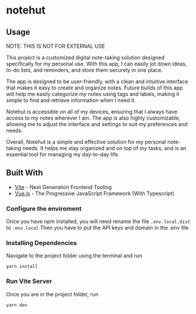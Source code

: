 # notehut

## Usage

NOTE: THIS IS NOT FOR EXTERNAL USE

This project is a customized digital note-taking solution designed specifically for my personal use. With this app, I can easily jot down ideas, to-do lists, and reminders, and store them securely in one place.

The app is designed to be user-friendly, with a clean and intuitive interface that makes it easy to create and organize notes. Future builds of this app will help me easily categorize my notes using tags and labels, making it simple to find and retrieve information when I need it.

Notehut is accessible on all of my devices, ensuring that I always have access to my notes wherever I am. The app is also highly customizable, allowing me to adjust the interface and settings to suit my preferences and needs.

Overall, Notehut is a simple and effective solution for my personal note-taking needs. It helps me stay organized and on top of my tasks, and is an essential tool for managing my day-to-day life.

## Built With

- [Vite](https://vitejs.dev/) - Next Generation Frontend Tooling
- [Vue.js](https://vuejs.org/) - The Progressive JavaScript Framework (With Typescript)

### Configure the enviroment

Once you have npm installed, you will need rename the file `.env.local.dist` to `.env.local`
Then you have to put the API keys and domain in the .env file

### Installing Dependencies

Navigate to the project folder using the terminal and run

```
yarn install
```

### Run Vite Server

Once you are in the project folder, run

```
yarn dev
```
